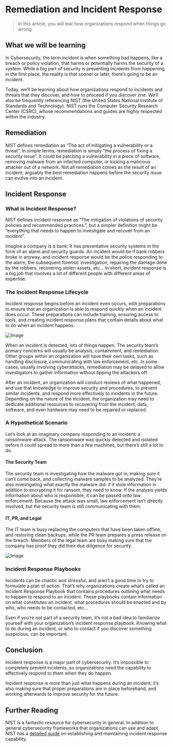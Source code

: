 # Remediation and Incident Response

> In this article, you will lear how organizations respond when things go wrong.

## What we will be learning

In Cybersecurity, the term incident is when something bad happens, like a breach or policy violation, that harms or potentially harms the security of a system. While a big part of security is preventing incidents from happening in the first place, the reality is that sooner or later, there’s going to be an incident.

Today, we’ll be learning about how organizations respond to incidents and threats that they discover, and how to proceed if you discover one. We’ll also be frequently referencing NIST (the United States National Institute of Standards and Technology). NIST runs the Computer Security Research Center (CSRC), whose recommendations and guides are highly respected within the industry.

## Remediation

NIST defines remediation as “The act of mitigating a vulnerability or a threat”. In simple terms, remediation is simply “the process of fixing a security issue”. It could be patching a vulnerability in a piece of software, removing malware from an infected computer, or kicking a malicious attacker out of a network. Not all remediation comes as the result of an incident; arguably the best remediation happens before the security issue can evolve into an incident.

## Incident Response

### What is Incident Response?

NIST defines incident response as “The mitigation of violations of security policies and recommended practices.”, but a simpler definition might be “everything that needs to happen to investigate and recover from an incident”.

Imagine a company is a bank: It has preventative security systems in the form of an alarm and security guards. An incident would be if bank robbers broke in anyway, and incident response would be the police responding to the alarm, the subsequent forensic investigation, repairing the damage done by the robbers, recovering stolen assets, etc… In short, incident response is a big job that involves a lot of different people with different areas of expertise.

### The Incident Response Lifecycle

Incident response begins before an incident even occurs, with preparations to ensure that an organization is able to respond quickly when an incident does occur. These preparations can include training, ensuring access to tools, and creating incident response plans that contain details about what to do when an incident happens.

![Image]()

When an incident is detected, lots of things happen. The security team’s primary concerns will usually be analysis, containment, and remediation. Other groups within an organization will have their own tasks, such as handling disclosure, communicating with law enforcement, etc. In some cases, usually involving cyberattacks, remediation may be delayed to allow investigators to gather information without tipping the attackers off.

After an incident, an organization will conduct reviews of what happened, and use that knowledge to improve security and procedures, to prevent similar incidents, and respond more effectively to incidents in the future. Depending on the nature of the incident, the organization may need to dedicate additional resources to recovering from the incident; data, software, and even hardware may need to be repaired or replaced.

### A Hypothetical Scenario

Let’s look at an imaginary company responding to an incident: a ransomware attack. The ransomware was quickly detected and isolated before it could spread to more than a few machines, but there’s still a lot to do.

#### The Security Team

The security team is investigating how the malware got in, making sure it can’t come back, and collecting malware samples to be analyzed. They’re also investigating what exactly the malware did: if it stole information in addition to encrypting it for ransom, they need to know. If the analysis yields information about who is responsible, it can be passed onto law enforcement. Because the attack was small, law enforcement isn’t directly involved, but the security team is still communicating with them.

#### IT, PR, and Legal

The IT team is busy replacing the computers that have been taken offline, and restoring clean backups, while the PR team prepares a press release on the breach. Members of the legal team are busy making sure that the company has proof they did their due diligence for security.

![Image]()

### Incident Response Playbooks

Incidents can be chaotic and stressful, and aren’t a good time to try to formulate a plan of action. That’s why organizations create what’s called an Incident Response Playbook that contains procedures outlining what needs to happen to respond to an incident. These playbooks contain information on what constitutes an incident, what procedures should be enacted and by who, who needs to be contacted, etc…

Even if you’re not part of a security team, it’s not a bad idea to familiarize yourself with your organization’s incident response playbook. Knowing what to do during an incident, or who to contact if you discover something suspicious, can be important.


## Conclusion

Incident response is a major part of cybersecurity. It’s impossible to completely prevent incidents, so organizations need the capability to effectively respond to them when they do happen.

Incident response is more than just what happens during an incident; it’s also making sure that proper preparations are in place beforehand, and working afterwards to improve security for the future.

## Further Reading

NIST is a fantastic resource for cybersecurity in general. In addition to general cybersecurity frameworks that organizations can use and adapt, NIST has a [detailed guide](https://nvlpubs.nist.gov/nistpubs/SpecialPublications/NIST.SP.800-61r2.pdf) on establishing and maintaining incident response capability. 
